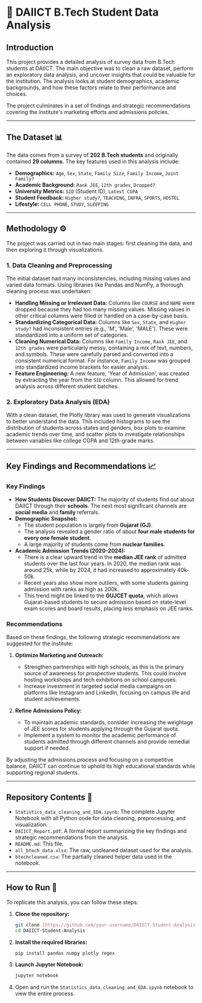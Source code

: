 # 📝 DAIICT B.Tech Student Data Analysis

## Introduction

This project provides a detailed analysis of survey data from B.Tech students at DAIICT. The main objective was to clean a raw dataset, perform an exploratory data analysis, and uncover insights that could be valuable for the institution. The analysis looks at student demographics, academic backgrounds, and how these factors relate to their performance and choices.

The project culminates in a set of findings and strategic recommendations covering the institute's marketing efforts and admissions policies.

***

## The Dataset 📊

The data comes from a survey of **202 B.Tech students** and originally contained **29 columns**. The key features used in this analysis include:

* **Demographics:** `Age`, `Sex`, `State`, `Family Size`, `Family Income`, `Joint Family?`
* **Academic Background:** `Rank JEE`, `12th grades`, `Dropped?`
* **University Metrics:** `SID` (Student ID), `Latest CGPA`
* **Student Feedback:** `Higher study?`, `TEACHING`, `INFRA`, `SPORTS`, `HOSTEL`
* **Lifestyle:** `CELL PHONE`, `STUDY`, `SLEEPING`

***

## Methodology ⚙️

The project was carried out in two main stages: first cleaning the data, and then exploring it through visualizations.

### 1. Data Cleaning and Preprocessing

The initial dataset had many inconsistencies, including missing values and varied data formats. Using libraries like Pandas and NumPy, a thorough cleaning process was undertaken:

* **Handling Missing or Irrelevant Data:** Columns like `COURSE` and `NAME` were dropped because they had too many missing values. Missing values in other critical columns were filled or handled on a case-by-case basis.
* **Standardizing Categorical Data:** Columns like `Sex`, `State`, and `Higher study?` had inconsistent entries (e.g., 'M', 'Male', 'MALE'). These were standardized into a uniform set of categories.
* **Cleaning Numerical Data:** Columns like `Family Income`, `Rank JEE`, and `12th grades` were particularly messy, containing a mix of text, numbers, and symbols. These were carefully parsed and converted into a consistent numerical format. For instance, `Family Income` was grouped into standardized income brackets for easier analysis.
* **Feature Engineering:** A new feature, 'Year of Admission', was created by extracting the year from the `SID` column. This allowed for trend analysis across different student batches.

### 2. Exploratory Data Analysis (EDA)

With a clean dataset, the Plotly library was used to generate visualizations to better understand the data. This included histograms to see the distribution of students across states and genders, box plots to examine academic trends over time, and scatter plots to investigate relationships between variables like college CGPA and 12th-grade marks.

***

## Key Findings and Recommendations 📈

### Key Findings

* **How Students Discover DAIICT:** The majority of students find out about DAIICT through their **schools**. The next most significant channels are **social media** and **family** referrals.
* **Demographic Snapshot:**
    * The student population is largely from **Gujarat (GJ)**.
    * The analysis revealed a gender ratio of about **four male students for every one female student**.
    * A large majority of students come from **nuclear families**.
* **Academic Admission Trends (2020-2024):**
    * There is a clear upward trend in the **median JEE rank** of admitted students over the last four years. In 2020, the median rank was around 25k, while by 2024, it had increased to approximately 40k-50k.
    * Recent years also show more outliers, with some students gaining admission with ranks as high as 200k.
    * This trend might be linked to the **GUJCET quota**, which allows Gujarat-based students to secure admission based on state-level exam scores and board results, placing less emphasis on JEE ranks.

### Recommendations

Based on these findings, the following strategic recommendations are suggested for the institute:

1.  **Optimize Marketing and Outreach:**
    * Strengthen partnerships with high schools, as this is the primary source of awareness for prospective students. This could involve hosting workshops and tech exhibitions on school campuses.
    * Increase investment in targeted social media campaigns on platforms like Instagram and LinkedIn, focusing on campus life and student achievements.

2.  **Refine Admissions Policy:**
    * To maintain academic standards, consider increasing the weightage of JEE scores for students applying through the Gujarat quota.
    * Implement a system to monitor the academic performance of students admitted through different channels and provide remedial support if needed.

By adjusting the admissions process and focusing on a competitive balance, DAIICT can continue to uphold its high educational standards while supporting regional students.

***

## Repository Contents 📂

* `Statistics_data_cleaning_and_EDA.ipynb`: The complete Jupyter Notebook with all Python code for data cleaning, preprocessing, and visualization.
* `DAIICT_Report.pdf`: A formal report summarizing the key findings and strategic recommendations from the analysis.
* `README.md`: This file.
* `all_btech_data.xlsx`: The raw, uncleaned dataset used for the analysis.
* `btechcleaned.csv`: The partially cleaned helper data used in the notebook.

***

## How to Run 🚀

To replicate this analysis, you can follow these steps:

1.  **Clone the repository:**
    ```bash
    git clone [https://github.com/your-username/DAIICT-Student-Analysis.git](https://github.com/your-username/DAIICT-Student-Analysis.git)
    cd DAIICT-Student-Analysis
    ```

2.  **Install the required libraries:**
    ```bash
    pip install pandas numpy plotly regex
    ```

3.  **Launch Jupyter Notebook:**
    ```bash
    jupyter notebook
    ```

4.  Open and run the `Statistics_data_cleaning_and_EDA.ipynb` notebook to view the entire process.
